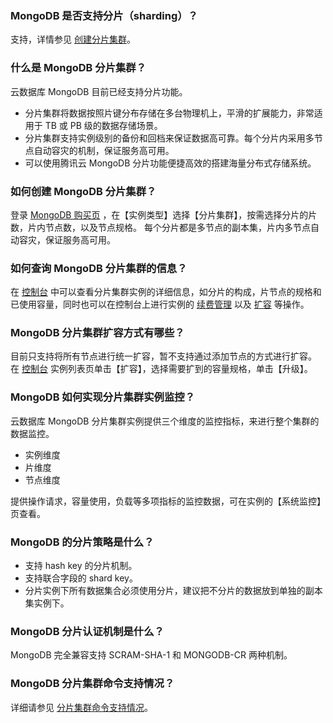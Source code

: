 
### MongoDB 是否支持分片（sharding）？
支持，详情参见 [创建分片集群](https://intl.cloud.tencent.com/document/product/240/8333)。

### 什么是 MongoDB 分片集群？
云数据库 MongoDB 目前已经支持分片功能。
- 分片集群将数据按照片键分布存储在多台物理机上，平滑的扩展能力，非常适用于 TB 或 PB 级的数据存储场景。
- 分片集群支持实例级别的备份和回档来保证数据高可靠。每个分片内采用多节点自动容灾的机制，保证服务高可用。
- 可以使用腾讯云 MongoDB 分片功能便捷高效的搭建海量分布式存储系统。

### 如何创建 MongoDB 分片集群？
登录 [MongoDB 购买页](https://buy.cloud.tencent.com/mongodb?clusterType=1) ，在【实例类型】选择【分片集群】，按需选择分片的片数，片内节点数，以及节点规格。
每个分片都是多节点的副本集，片内多节点自动容灾，保证服务高可用。

### 如何查询 MongoDB 分片集群的信息？
在 [控制台](https://console.cloud.tencent.com/mongodb) 中可以查看分片集群实例的详细信息，如分片的构成，片节点的规格和已使用容量，同时也可以在控制台上进行实例的 [续费管理](https://intl.cloud.tencent.com/document/product/240/3552) 以及 [扩容](https://intl.cloud.tencent.com/document/product/240/19911) 等操作。

### MongoDB 分片集群扩容方式有哪些？
目前只支持将所有节点进行统一扩容，暂不支持通过添加节点的方式进行扩容。
在 [控制台](https://console.cloud.tencent.com/mongodb) 实例列表页单击【扩容】，选择需要扩到的容量规格，单击【升级】。

### MongoDB 如何实现分片集群实例监控？
云数据库 MongoDB 分片集群实例提供三个维度的监控指标，来进行整个集群的数据监控。
 - 实例维度
 - 片维度
 - 节点维度

提供操作请求，容量使用，负载等多项指标的监控数据，可在实例的【系统监控】页查看。

### MongoDB 的分片策略是什么？
- 支持 hash key 的分片机制。
- 支持联合字段的 shard key。
- 分片实例下所有数据集合必须使用分片，建议把不分片的数据放到单独的副本集实例下。

### MongoDB 分片认证机制是什么？
MongoDB 完全兼容支持 SCRAM-SHA-1 和 MONGODB-CR 两种机制。

### MongoDB 分片集群命令支持情况？
 详细请参见 [分片集群命令支持情况](https://intl.cloud.tencent.com/document/product/240/8334)。


